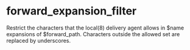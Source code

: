 # forward_expansion_filter 


Restrict the characters that the local(8) delivery agent allows in
$name expansions of $forward_path.  Characters outside the
allowed set are replaced by underscores.



